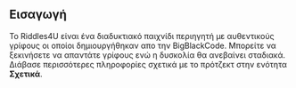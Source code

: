 ## Εισαγωγή

Το Riddles4U είναι ένα διαδυκτιακό παιχνίδι περιηγητή με αυθεντικούς γρίφους οι οποίοι δημιουργήθηκαν απο την BigBlackCode. Μπορείτε να ξεκινήσετε να απαντάτε γρίφους ενώ η δυσκολία θα ανεβαίνει σταδιακά. Διάβασε περισσότερες πληροφορίες σχετικά με το πρότζεκτ στην ενότητα **Σχετικά**.